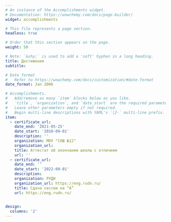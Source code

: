 ```yaml
---
# An instance of the Accomplishments widget.
# Documentation: https://wowchemy.com/docs/page-builder/
widget: accomplishments

# This file represents a page section.
headless: true

# Order that this section appears on the page.
weight: 50

# Note: `&shy;` is used to add a 'soft' hyphen in a long heading.
title: Достижения
subtitle:

# Date format
#   Refer to https://wowchemy.com/docs/customization/#date-format
date_format: Jan 2006

# Accomplishments.
#   Add/remove as many `item` blocks below as you like.
#   `title`, `organization`, and `date_start` are the required parameters.
#   Leave other parameters empty if not required.
#   Begin multi-line descriptions with YAML's `|2-` multi-line prefix.
item:
  - certificate_url: 
    date_end: '2021-05-25'
    date_start: '2010-09-01'
    description: ''
    organization: МОУ "СОШ №12"
    organization_url: 
    title: Аттестат об окончании школы с отличием
    url: ''
  - certificate_url:
    date_end: ''
    date_start: '2022-09-01'
    description:
    organization: РУДН
    organization_url: https://eng.rudn.ru/
    title: Сдача сессии на “A”
    url: https://eng.rudn.ru/
  

design:
  columns: '2'
---
```


